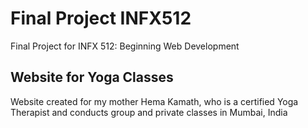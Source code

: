 # Final Project INFX512
Final Project for INFX 512: Beginning Web Development

## Website for Yoga Classes
Website created for my mother Hema Kamath, who is a certified Yoga Therapist and conducts group and private classes in Mumbai, India
